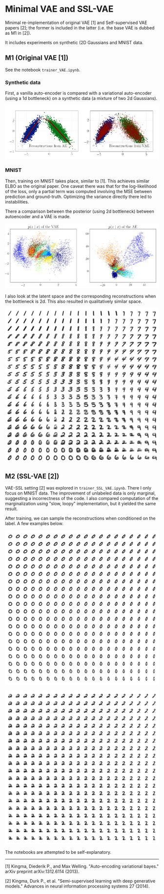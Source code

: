 # Minimal VAE and SSL-VAE 

Minimal re-implementation of original VAE [1] and Self-supervised VAE papers [2]; the former is included in the latter (i.e. the base VAE is dubbed as M1 in [2]).

It includes experiments on synthetic (2D Gaussians and MNIST data.

## M1 (Original VAE [1])

See the notebook `trainer_VAE.ipynb`.

### Synthetic data

First, a vanilla auto-encoder is compared with a variational auto-encoder (using a 1d bottleneck) on a synthetic data (a mixture of two 2d Gaussians).

![](_images/vae-vs-ae.png)

### MNIST 

Then, training on MNIST takes place, similar to [1]. This achieves similar ELBO as the original paper. One caveat there was that for the log-likelihood of the loss, only a partial term was 
computed involving the MSE between prediction and ground-truth. Optimizing the variance directly there led to instabilities. 

There a comparison between the posterior (using 2d bottleneck) between autoencoder and a VAE is made. 

![](_images/ae-vs-vae-posterior.png)

I also look at the latent space and the corresponding reconstructions when the bottleneck is 2d. This also resulted in qualitatively similar space.

![](_images/mnist_manifold_unsupervised.png)


## M2 (SSL-VAE [2])

VAE-SSL setting [2] was explored in `trainer_SSL_VAE.ipynb`. There I only focus on MNIST data. The improvement of unlabeled data is only marginal, suggesting a incorrectness of the code. I also compared computation of the marginalization using "slow, loopy" implementation, but it yielded the same result. 

After training, we can sample the reconstructions when conditioned on the label. A few examples below. 

![](_images/m2_mnist_n_0_manifold_supervised.png)

![](_images/m2_mnist_n_2_manifold_supervised.png)


The notebooks are attempted to be self-explanatory. 


--- 
[1] Kingma, Diederik P., and Max Welling. "Auto-encoding variational bayes." arXiv preprint arXiv:1312.6114 (2013).

[2] Kingma, Durk P., et al. "Semi-supervised learning with deep generative models." Advances in neural information processing systems 27 (2014).
